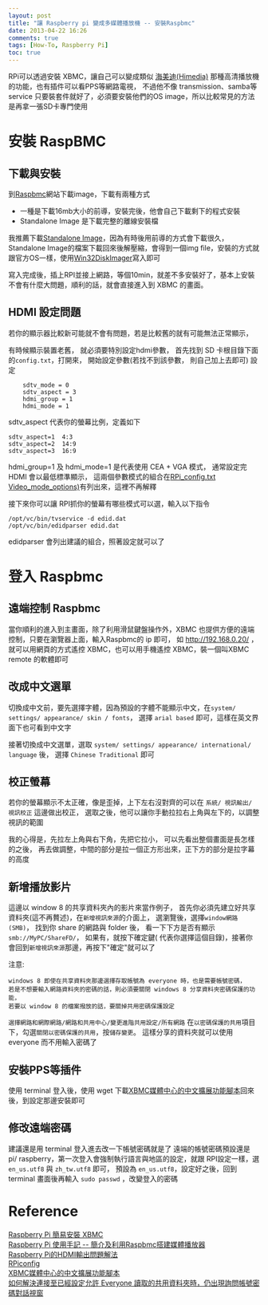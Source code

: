 ```yaml
---
layout: post
title: "讓 Raspberry pi 變成多媒體播放機 -- 安裝Raspbmc"
date: 2013-04-22 16:26
comments: true
tags: [How-To, Raspberry Pi]
toc: true
---
```

RPi可以透過安裝 XBMC，讓自己可以變成類似 [海美迪(Himedia)](http://www.himedia-tech.cn/) 那種高清播放機的功能，也有插件可以看PPS等網路電視，
不過他不像 transmission、samba等 service 只要裝套件就好了，必須要安裝他們的OS image，所以比較常見的方法是再拿一張SD卡專門使用

安裝 RaspBMC
============

下載與安裝
-----------
到[Raspbmc](http://www.raspbmc.com/)網站下載image，下載有兩種方式  

* 一種是下載16mb大小的前導，安裝完後，他會自己下載剩下的程式安裝  
* Standalone Image 是下載完整的離線安裝檔  

我推薦下載[Standalone Image](http://download.raspbmc.com/downloads/bin/filesystem/prebuilt/raspbmc-final.img.gz)，因為有時後用前導的方式會下載很久，
Standalone Image的檔案下載回來後解壓縮，會得到一個img file，安裝的方式就跟官方OS一樣，使用[Win32DiskImager](https://launchpad.net/win32-image-writer/+download)寫入即可

寫入完成後，插上RPI並接上網路，等個10min，就差不多安裝好了，基本上安裝不會有什麼大問題，順利的話，就會直接進入到 XBMC 的畫面。

<!--more-->

HDMI 設定問題
------------------
若你的顯示器比較新可能就不會有問題，若是比較舊的就有可能無法正常顯示，  

有時候顯示裝置老舊， 就必須要特別設定hdmi參數，
首先找到 SD 卡根目錄下面的`config.txt`，打開來， 開始設定參數(若找不到該參數， 則自己加上去即可)
設定
```
	sdtv_mode = 0
	sdtv_aspect = 3
	hdmi_group = 1
	hdmi_mode = 1
```

sdtv_aspect 代表你的螢幕比例，定義如下

	sdtv_aspect=1  4:3
	sdtv_aspect=2  14:9
	sdtv_aspect=3  16:9

hdmi_group=1 及 hdmi_mode=1 是代表使用 CEA + VGA 模式， 通常設定完 HDMI 會以最低標準顯示，
這兩個參數模式的組合在[RPi_config.txt Video_mode_options)](http://elinux.org/RPi_config.txt#Video_mode_options)有列出來，這裡不再解釋

接下來你可以讓 RPI抓你的螢幕有哪些模式可以選，輸入以下指令

	/opt/vc/bin/tvservice -d edid.dat
	/opt/vc/bin/edidparser edid.dat
	
edidparser 會列出建議的組合，照著設定就可以了

登入 Raspbmc
=============

遠端控制 Raspbmc
------------
當你順利的進入到主畫面，除了利用滑鼠鍵盤操作外，XBMC 也提供方便的遠端控制，只要在瀏覽器上面，輸入Raspbmc的 ip 即可，
如 http://192.168.0.20/  ，就可以用網頁的方式遙控 XBMC，也可以用手機遙控 XBMC，裝一個叫XBMC remote 的軟體即可

改成中文選單
------------
切換成中文前，要先選擇字體，因為預設的字體不能顯示中文，在`system/ settings/ appearance/ skin / fonts`，
選擇 `arial based` 即可，這樣在英文界面下也可看到中文字

接著切換成中文選單，選取 `system/ settings/ appearance/ international/ language` 後，
選擇 `Chinese Traditional` 即可

校正螢幕
-------------
若你的螢幕顯示不太正確，像是歪掉，上下左右沒對齊的可以在 `系統/ 視訊輸出/ 視訊校正` 這邊做出校正，
選取之後，他可以讓你手動拉拉右上角與左下的，以調整視訊的範圍  

我的心得是，先拉左上角與右下角，先把它拉小，
可以先看出整個畫面是長怎樣的之後， 再去做調整，中間的部分是拉一個正方形出來，正下方的部分是拉字幕的高度

新增播放影片
-------------
這邊以 window 8 的共享資料夾內的影片來當作例子，
首先你必須先建立好共享資料夾(這不再贅述)，在`新增視訊來源`的介面上， 選瀏覽後，選擇`window網路 (SMB)`，
找到你 share 的網路與 folder 後， 看一下下方是否有顯示`smb://MyPC/ShareFD/`，
如果有，就按下確定鍵( 代表你選擇這個目錄)，接著你會回到`新增視訊來源`那邊，再按下"確定"就可以了

注意:  

	windows 8 即使在共享資料夾那邊選擇存取帳號為 everyone 時，也是需要帳號密碼，
	若是不想要輸入網路資料夾的密碼的話，則必須要關閉 windows 8 分享資料夾密碼保護的功能，
	若要以 window 8 的檔案撥放的話，要關掉共用密碼保護設定  

`選擇網路和網際網路/網路和共用中心/變更進階共用設定/所有網路`
在`以密碼保護的共用`項目下，勾選`關閉以密碼保護的共用`，按`儲存變更`。
這樣分享的資料夾就可以使用 everyone 而不用輸入密碼了

安裝PPS等插件
-----------
使用 terminal 登入後，使用 wget 下載[XBMC媒體中心的中文擴展功能腳本](https://code.google.com/p/xbmc-addons-chinese/)回來後，到設定那邊安裝即可

修改遠端密碼
-----------
建議還是用 terminal 登入進去改一下帳號密碼就是了
遠端的帳號密碼預設還是 pi/ raspberry，第一次登入會強制執行語言與地區的設定，就跟 RPI設定一樣，選 `en_us.utf8` 與 `zh_tw.utf8` 即可，
預設為 `en_us.utf8`，設定好之後，回到 terminal 畫面後再輸入 `sudo passwd` ，改變登入的密碼

Reference
===============
[Raspberry Pi 簡易安裝 XBMC](http://learning.wingsv.org/raspberry-pi-%E7%B0%A1%E6%98%93%E5%AE%89%E8%A3%9D-xbmc/)  
[Raspberry Pi 使用手記 -- 簡介及利用Raspbmc搭建媒體播放器](https://vistb.net/2012/12/raspberrypi-tour-use-raspbmc-build-htpc/)  
[Raspberry Pi的HDMI輸出問題解法](http://blog.sina.com.cn/s/blog_6ab7ecff0101afot.html)  
[RPiconfig](http://elinux.org/RPi_config.txt#Video_mode_options)  
[XBMC媒體中心的中文擴展功能腳本](https://code.google.com/p/xbmc-addons-chinese/)  
[如何解決連接至已經設定允許 Everyone 讀取的共用資料夾時，仍出現詢問帳號密碼對話視窗](http://support2.microsoft.com/kb/2702421/zh-tw)  

